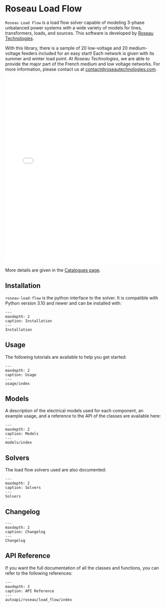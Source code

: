 # Roseau Load Flow

`Roseau Load Flow` is a load flow solver capable of modeling 3-phase unbalanced power systems with
a wide variety of models for lines, transformers, loads, and sources. This software is developed
by [Roseau Technologies](https://www.roseautechnologies.com/en).
<a href="https://www.linkedin.com/company/roseau-technologies/"><i class="fa-brands fa-linkedin" ></i></a>
<a href="https://github.com/RoseauTechnologies/"><i class="fa-brands fa-github" ></i></a>

With this library, there is a sample of 20 low-voltage and 20 medium-voltage feeders included for an easy
start! Each network is given with its summer and winter load point. At _Roseau Technologies_, we are able to provide
the major part of the French medium and low voltage networks. For more information, please contact us at
[contact@roseautechnologies.com](mailto:contact@roseautechnologies.com).

<iframe src="./_static/Network/Catalogue.html" height="600px" width="100%" frameborder="0"></iframe>

More details are given in the [Catalogues page](catalogues-networks).

## Installation

`roseau-load-flow` is the python interface to the solver. It is compatible with Python version 3.10
and newer and can be installed with:

```{toctree}
---
maxdepth: 2
caption: Installation
---
Installation
```

## Usage

The following tutorials are available to help you get started:

```{toctree}
---
maxdepth: 2
caption: Usage
---
usage/index
```

## Models

A description of the electrical models used for each component, an example usage, and a reference
to the API of the classes are available here:

```{toctree}
---
maxdepth: 2
caption: Models
---
models/index
```

## Solvers

The load flow solvers used are also documented:

```{toctree}
---
maxdepth: 2
caption: Solvers
---
Solvers
```

## Changelog

```{toctree}
---
maxdepth: 2
caption: Changelog
---
Changelog
```

## API Reference

If you want the full documentation of all the classes and functions, you can refer to the following
references:

```{toctree}
---
maxdepth: 3
caption: API Reference
---
autoapi/roseau/load_flow/index
```
